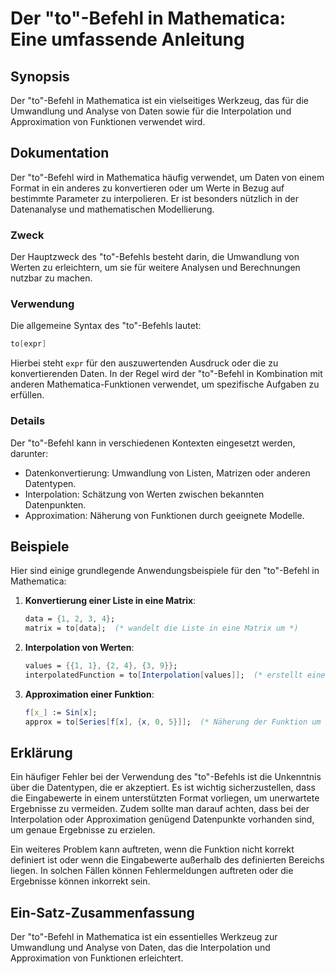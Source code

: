 <!--
Meta Description: # Der "to"-Befehl in Mathematica: Eine umfassende Anleitung ## Synopsis Der "to"-Befehl in Mathematica ist ein vielseitiges Werkzeug, das für die Umwa...
Meta Keywords: die, der, mathematica, von, befehl
-->

# Der "to"-Befehl in Mathematica: Eine umfassende Anleitung

## Synopsis
Der "to"-Befehl in Mathematica ist ein vielseitiges Werkzeug, das für die Umwandlung und Analyse von Daten sowie für die Interpolation und Approximation von Funktionen verwendet wird.

## Dokumentation
Der "to"-Befehl wird in Mathematica häufig verwendet, um Daten von einem Format in ein anderes zu konvertieren oder um Werte in Bezug auf bestimmte Parameter zu interpolieren. Er ist besonders nützlich in der Datenanalyse und mathematischen Modellierung.

### Zweck
Der Hauptzweck des "to"-Befehls besteht darin, die Umwandlung von Werten zu erleichtern, um sie für weitere Analysen und Berechnungen nutzbar zu machen.

### Verwendung
Die allgemeine Syntax des "to"-Befehls lautet:
```mathematica
to[expr]
```
Hierbei steht `expr` für den auszuwertenden Ausdruck oder die zu konvertierenden Daten. In der Regel wird der "to"-Befehl in Kombination mit anderen Mathematica-Funktionen verwendet, um spezifische Aufgaben zu erfüllen.

### Details
Der "to"-Befehl kann in verschiedenen Kontexten eingesetzt werden, darunter:
- Datenkonvertierung: Umwandlung von Listen, Matrizen oder anderen Datentypen.
- Interpolation: Schätzung von Werten zwischen bekannten Datenpunkten.
- Approximation: Näherung von Funktionen durch geeignete Modelle.

## Beispiele
Hier sind einige grundlegende Anwendungsbeispiele für den "to"-Befehl in Mathematica:

1. **Konvertierung einer Liste in eine Matrix**:
   ```mathematica
   data = {1, 2, 3, 4};
   matrix = to[data];  (* wandelt die Liste in eine Matrix um *)
   ```

2. **Interpolation von Werten**:
   ```mathematica
   values = {{1, 1}, {2, 4}, {3, 9}};
   interpolatedFunction = to[Interpolation[values]];  (* erstellt eine interpolierte Funktion *)
   ```

3. **Approximation einer Funktion**:
   ```mathematica
   f[x_] := Sin[x];
   approx = to[Series[f[x], {x, 0, 5}]];  (* Näherung der Funktion um x=0 *)
   ```

## Erklärung
Ein häufiger Fehler bei der Verwendung des "to"-Befehls ist die Unkenntnis über die Datentypen, die er akzeptiert. Es ist wichtig sicherzustellen, dass die Eingabewerte in einem unterstützten Format vorliegen, um unerwartete Ergebnisse zu vermeiden. Zudem sollte man darauf achten, dass bei der Interpolation oder Approximation genügend Datenpunkte vorhanden sind, um genaue Ergebnisse zu erzielen.

Ein weiteres Problem kann auftreten, wenn die Funktion nicht korrekt definiert ist oder wenn die Eingabewerte außerhalb des definierten Bereichs liegen. In solchen Fällen können Fehlermeldungen auftreten oder die Ergebnisse können inkorrekt sein.

## Ein-Satz-Zusammenfassung
Der "to"-Befehl in Mathematica ist ein essentielles Werkzeug zur Umwandlung und Analyse von Daten, das die Interpolation und Approximation von Funktionen erleichtert.